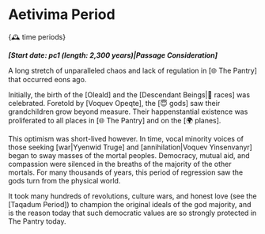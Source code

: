 # Aetivima Period

{🕰️ time periods}

***[Start date: pc1 (length: 2,300 years)|Passage Consideration]***

A long stretch of unparalleled chaos and lack of regulation in [🌐 The Pantry] that occurred eons ago.

Initially, the birth of the [Oleald] and the [Descendant Beings|🧑 races] was celebrated. Foretold by [Voquev Opeqte], the [😇 gods] saw their grandchildren grow beyond measure. Their happenstantial existence was proliferated to all places in [🌐 The Pantry] and on the [🌍 planes].

This optimism was short-lived however. In time, vocal minority voices of those seeking [war|Yyenwid Truge] and [annihilation|Voquev Yinsenvanyr] began to sway masses of the mortal peoples. Democracy, mutual aid, and compassion were silenced in the breaths of the majority of the other mortals. For many thousands of years, this period of regression saw the gods turn from the physical world.

It took many hundreds of revolutions, culture wars, and honest love (see the [Taqadum Period]) to champion the original ideals of the god majority, and is the reason today that such democratic values are so strongly protected in The Pantry today.
